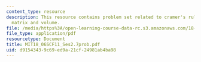 ```yaml
---
content_type: resource
description: This resource contains problem set related to cramer's rule, inverse
  matrix and volume.
file: /media/https%3A/open-learning-course-data-rc.s3.amazonaws.com/18-06sc-linear-algebra-fall-2011/d91543439c69ed9a21cf24981ab4ba98_MIT18_06SCF11_Ses2.7prob.pdf
file_type: application/pdf
resourcetype: Document
title: MIT18_06SCF11_Ses2.7prob.pdf
uid: d9154343-9c69-ed9a-21cf-24981ab4ba98
---
```

